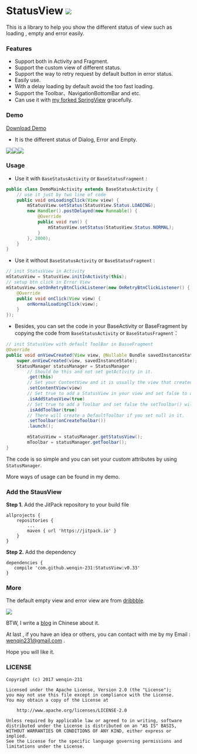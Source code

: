 # StatusView [![](https://jitpack.io/v/wenqin-231/StatusView.svg)](https://jitpack.io/#wenqin-231/StatusView)

This is a library to help you show the different status of view such as loading , empty and error easily.

### Features

* Support both in Activity and Fragment.
* Support the custom view of different status.
* Support the way to retry request by default button in error status.
* Easily use. 
* With a delay loading by default avoid the too fast loading.
* Support the Toolbar、NavigationBottomBar and etc.
* Can use it with [my forked SpringView]("https://github.com/wenqin-231/SpringView") gracefully.

### Demo

[Download Demo](http://fir.im/StatusView)

* It is the different status of Dialog, Error and Empty.

![](https://github.com/wenqin-231/StatusView/blob/master/art/dialog_loading.gif?raw=true)![](https://github.com/wenqin-231/StatusView/blob/master/art/error_loading.gif?raw=true)![](https://github.com/wenqin-231/StatusView/blob/master/art/empty_loading.gif?raw=true)

### Usage

* Use it  with `BaseStatusActivity` or `BaseStatusFragment` :

```java
public class DemoMainActivity extends BaseStatusActivity {
    // use it just by two line of code
	public void onLoadingClick(View view) {
		mStatusView.setStatus(StatusView.Status.LOADING);
		new Handler().postDelayed(new Runnable() {
			@Override
			public void run() {
				mStatusView.setStatus(StatusView.Status.NORMAL);
			}
		}, 2000);
	}
}
```

* Use it without `BaseStatusActivity` or `BaseStatusFragment` :

```java
// init StatusView in Activity 
mStatusView = StatusView.initInActivity(this);
// setup btn click in Error View
mStatusView.setOnRetryBtnClickListener(new OnRetryBtnClickListener() {
	@Override
	public void onClick(View view) {
		onNormalLoadingClick(view);
	}
});
```

* Besides, you can set the code in your BaseActivity or BaseFragment by copying the code from `BaseStatusActivity` or `BaseStatusFragment`：

```java
// init StatusView with default ToolBar in BasseFragment
@Override
public void onViewCreated(View view, @Nullable Bundle savedInstanceState) {
	super.onViewCreated(view, savedInstanceState);
	StatusManager statusManager = StatusManager
		// Should be this and not set getActivity in it.
		.get(this)
		// Set your ContentView and it is usually the view that created in OnCreateView().
		.setContentView(view)
		// Set true to add a StatusView in your view and set false to avoid loading the unnecessary setting.
		.isAddStatusView(true)
		// Set true to add a Toolbar and set false the setToolbar() will be invalid.
		.isAddToolbar(true)
		// There will create a DefaultToolbar if you set null in it.
		.setToolbar(onCreateToolbar())
		.launch();

		mStatusView = statusManager.getStatusView();
		mToolbar = statusManager.getToolbar();
}
```

The code is so simple and you can set your custom attributes by using ` StatusManager`.

More ways of usage can be found in my demo.



### Add the StausView

**Step 1.** Add the JitPack repository to your build file

```
allprojects {
	repositories {
		...
		maven { url 'https://jitpack.io' }
	}
}
```

**Step 2.** Add the dependency

```
dependencies {
   compile 'com.github.wenqin-231:StatusView:v0.33'
}
```



### More

The default empty view and error view are from [dribbble](https://dribbble.com/shots/2326563-The-Expression-of-The-Fork).

![](https://github.com/wenqin-231/StatusView/blob/master/art/dirbbble-icon.png?raw=true)

BTW, I write a [blog](https://medium.com/@wenqin231/%E4%B8%93%E6%B3%A8%E4%BA%8E%E6%98%BE%E7%A4%BA%E9%80%9A%E7%94%A8%E5%B8%83%E5%B1%80%E7%9A%84statusview-51e3ace6bb07) in Chinese about it.

At last , if you have an idea or others,  you can contact with me by my Email : wenqin231@gmail.com .

Hope you will like it.

### LICENSE

```
Copyright (c) 2017 wenqin-231

Licensed under the Apache License, Version 2.0 (the "License");
you may not use this file except in compliance with the License.
You may obtain a copy of the License at

    http://www.apache.org/licenses/LICENSE-2.0

Unless required by applicable law or agreed to in writing, software
distributed under the License is distributed on an "AS IS" BASIS,
WITHOUT WARRANTIES OR CONDITIONS OF ANY KIND, either express or implied.
See the License for the specific language governing permissions and
limitations under the License.
```